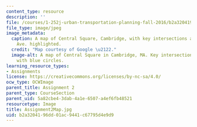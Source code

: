 ```yaml
---
content_type: resource
description: ''
file: /courses/1-252j-urban-transportation-planning-fall-2016/b2a3204196dd01ac9441c67795d4e9d9_Assignment2Map.jpg
file_type: image/jpeg
image_metadata:
  caption: A map of Central Square, Cambridge, with key intersections along Mass.
    Ave. highlighted.
  credit: "Map courtesy of Google \u2122."
  image-alt: A map of Central Square in Cambridge, MA. Key intersections are highlighted
    with blue circles.
learning_resource_types:
- Assignments
license: https://creativecommons.org/licenses/by-nc-sa/4.0/
ocw_type: OCWImage
parent_title: Assignment 2
parent_type: CourseSection
parent_uid: 5a82cbe4-3dab-4a1e-6507-a4ef6fb48521
resourcetype: Image
title: Assignment2Map.jpg
uid: b2a32041-96dd-01ac-9441-c67795d4e9d9
---
```

